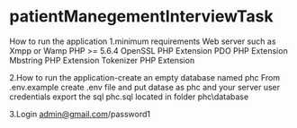 # patientManegementInterviewTask
How to run the application
1.minimum requirements
Web server such as Xmpp or Wamp
PHP >= 5.6.4
OpenSSL PHP Extension
PDO PHP Extension
Mbstring PHP Extension
Tokenizer PHP Extension

2.How to run the application-create an empty database named phc
From .env.example create .env file and put datase as phc and your server user credentials
export the sql phc.sql located in folder 
phc\database

3.Login
admin@gmail.com/password1
